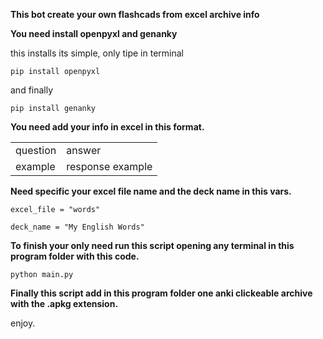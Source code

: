 **This bot create your own flashcads from excel archive info**

**You need install openpyxl and genanky**

this installs its simple, only tipe in terminal

`pip install openpyxl`

and finally

`pip install genanky`

**You need add your info in excel in this format.**

|          |                  |
| -------- | ---------------- |
| question | answer           |
| example  | response example |

**Need specific your excel file name and the deck name in this vars.**

`excel_file = "words"`

`deck_name = "My English Words"`

**To finish your only need run this script opening any terminal in this program folder with this code.**

`python main.py`

**Finally this script add in this program folder one anki clickeable archive with the .apkg extension.**

enjoy.
